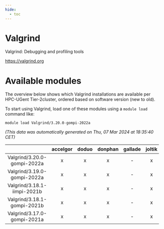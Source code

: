 ```yaml
---
hide:
  - toc
---
```


Valgrind
========


Valgrind: Debugging and profiling tools

https://valgrind.org
# Available modules


The overview below shows which Valgrind installations are available per HPC-UGent Tier-2cluster, ordered based on software version (new to old).

To start using Valgrind, load one of these modules using a `module load` command like:

```shell
module load Valgrind/3.20.0-gompi-2022a
```

*(This data was automatically generated on Thu, 07 Mar 2024 at 18:35:40 CET)*  

| |accelgor|doduo|donphan|gallade|joltik|skitty|
| :---: | :---: | :---: | :---: | :---: | :---: | :---: |
|Valgrind/3.20.0-gompi-2022a|x|x|x|-|x|x|
|Valgrind/3.19.0-gompi-2022a|x|x|x|-|x|x|
|Valgrind/3.18.1-iimpi-2021b|x|x|x|-|x|x|
|Valgrind/3.18.1-gompi-2021b|x|x|x|-|x|x|
|Valgrind/3.17.0-gompi-2021a|x|x|x|-|x|x|

